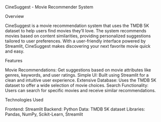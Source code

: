 
CineSuggest - Movie Recommender System

Overview

CineSuggest is a movie recommendation system that uses the TMDB 5K dataset to help users find movies they’ll love. The system recommends movies based on content similarities, providing personalized suggestions tailored to user preferences. With a user-friendly interface powered by Streamlit, CineSuggest makes discovering your next favorite movie quick and easy.

Features

Movie Recommendations: Get suggestions based on movie attributes like genres, keywords, and user ratings.
Simple UI: Built using Streamlit for a clean and intuitive user experience.
Extensive Database: Uses the TMDB 5K dataset to offer a wide selection of movie choices.
Search Functionality: Users can search for specific movies and receive similar recommendations.



Technologies Used

Frontend: Streamlit
Backend: Python
Data: TMDB 5K dataset
Libraries: Pandas, NumPy, Scikit-Learn, Streamlit
